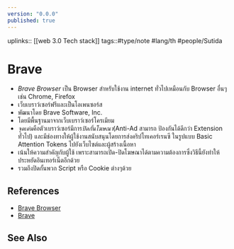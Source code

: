 ```yaml
---
version: "0.0.0"
published: true
---
```

uplinks:: [[web 3.0 Tech stack]]
tags::#type/note #lang/th #people/Sutida

# Brave
- *Brave Browser* เป็น Browser สําหรับใช้งาน internet ทั่วไปเหมือนกับ Browser อื่นๆ เช่น Chrome, Firefox
- เว็บเบราว์เซอร์ฟรีและเป็นโอเพนซอร์ส 
- พัฒนาโดย Brave Software, Inc. 
- โดยมีพื้นฐานมาจากเว็บเบราว์เซอร์โครเมียม
- *จุดเด่น*คือตัวเบราว์เซอร์มีการ*ปิดกั้นโฆษณา*(Anti-Ad สามารถ ป้องกันได้ดีกว่า Extension ทั่วไป) และมีช่องทางให้ผู้ใช้งานสนับสนุนโดยการส่งคริปโทเคอร์เรนซี ในรูปแบบ Basic Attention Tokens ไปยังเว็บไซต์และผู้สร้างเนื้อหา
- เน้นให้ความสำคัญกับผู้ใช้ เพราะสามารถเปิด-ปิดโฆษณาได้ตามความต้องการซึ่งวิธีนี้ยังทำให้ประหยัดอินเทอร์เน็ตอีกด้วย
- รวมถึงปิดกั้นพวก Script หรือ Cookie ต่างๆด้วย 

## References
- [Brave Browser](https://thiti.dev/blog/38/)
- [Brave](https://th.wikipedia.org/wiki/%E0%B9%80%E0%B8%9A%E0%B8%A3%E0%B8%9F_(%E0%B9%80%E0%B8%A7%E0%B9%87%E0%B8%9A%E0%B9%80%E0%B8%9A%E0%B8%A3%E0%B8%B2%E0%B8%A7%E0%B9%8C%E0%B9%80%E0%B8%8B%E0%B8%AD%E0%B8%A3%E0%B9%8C))
## See Also
